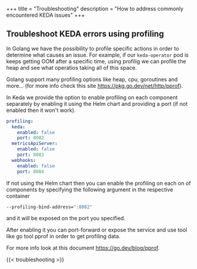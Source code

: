 +++
title = "Troubleshooting"
description = "How to address commonly encountered KEDA issues"
+++

## Troubleshoot KEDA errors using profiling

In Golang we have the possibility to profile specific actions in order to determine what causes an issue.
For example, if our `keda-operator` pod is keeps getting OOM after a specific time, using profilig we can profile the heap and see what operatios taking all of this space.

Golang support many profiling options like heap, cpu, goroutines and more... (for more info check this site https://pkg.go.dev/net/http/pprof).

In Keda we provide the option to enable profiling on each component separately by enabling it using
the Helm chart and providing a port (if not enabled then it won't work).

```yaml
profiling:
  keda:
    enabled: false
    port: 8082
  metricsApiServer:
    enabled: false
    port: 8083
  webhooks:
    enabled: false
    port: 8084
```

If not using the Helm chart then you can enable the profiling on each on of components by specifying the
following argument in the respective container
```bash
--profiling-bind-address=":8082"
```
and it will be exposed on the port you specified.

After enabling it you can port-forward or expose the service and use tool like go tool pprof in order to get profiling data.

For more info look at this document https://go.dev/blog/pprof.

{{< troubleshooting >}}
